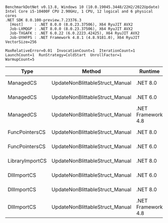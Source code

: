 ```

BenchmarkDotNet v0.13.8, Windows 10 (10.0.19045.3448/22H2/2022Update)
Intel Core i5-10400F CPU 2.90GHz, 1 CPU, 12 logical and 6 physical cores
.NET SDK 8.0.100-preview.7.23376.3
  [Host]     : .NET 8.0.0 (8.0.23.37506), X64 RyuJIT AVX2
  Job-LXMQGP : .NET 8.0.0 (8.0.23.37506), X64 RyuJIT AVX2
  Job-TXGAFK : .NET 6.0.22 (6.0.2223.42425), X64 RyuJIT AVX2
  Job-UYHFPS : .NET Framework 4.8.1 (4.8.9181.0), X64 RyuJIT VectorSize=256

MaxRelativeError=0.01  InvocationCount=1  IterationCount=1  
LaunchCount=1  RunStrategy=ColdStart  UnrollFactor=1  
WarmupCount=5  

```
| Type            | Method                          | Runtime            | input                | Mean        | Error | Median      | Min         | Max         | Allocated |
|---------------- |-------------------------------- |------------------- |--------------------- |------------:|------:|------------:|------------:|------------:|----------:|
| ManagedCS       | UpdateNonBlittableStruct_Manual | .NET 8.0           | PInvo(...)truct [49] |    533.3 μs |    NA |    533.3 μs |    533.3 μs |    533.3 μs |     480 B |
| ManagedCS       | UpdateNonBlittableStruct_Manual | .NET 6.0           | PInvo(...)truct [49] |    655.9 μs |    NA |    655.9 μs |    655.9 μs |    655.9 μs |     720 B |
| ManagedCS       | UpdateNonBlittableStruct_Manual | .NET Framework 4.8 | PInvo(...)truct [49] |    779.8 μs |    NA |    779.8 μs |    779.8 μs |    779.8 μs |         - |
| FuncPointersCS  | UpdateNonBlittableStruct_Manual | .NET 8.0           | PInvo(...)truct [49] | 31,431.7 μs |    NA | 31,431.7 μs | 31,431.7 μs | 31,431.7 μs |     472 B |
| FuncPointersCS  | UpdateNonBlittableStruct_Manual | .NET 6.0           | PInvo(...)truct [49] | 31,947.7 μs |    NA | 31,947.7 μs | 31,947.7 μs | 31,947.7 μs |     712 B |
| LibraryImportCS | UpdateNonBlittableStruct_Manual | .NET 8.0           | PInvo(...)truct [49] | 32,493.9 μs |    NA | 32,493.9 μs | 32,493.9 μs | 32,493.9 μs |     472 B |
| DllImportCS     | UpdateNonBlittableStruct_Manual | .NET 6.0           | PInvo(...)truct [49] | 41,937.4 μs |    NA | 41,937.4 μs | 41,937.4 μs | 41,937.4 μs |     712 B |
| DllImportCS     | UpdateNonBlittableStruct_Manual | .NET 8.0           | PInvo(...)truct [49] | 42,306.7 μs |    NA | 42,306.7 μs | 42,306.7 μs | 42,306.7 μs |     472 B |
| DllImportCS     | UpdateNonBlittableStruct_Manual | .NET Framework 4.8 | PInvo(...)truct [49] | 42,604.3 μs |    NA | 42,604.3 μs | 42,604.3 μs | 42,604.3 μs |         - |
